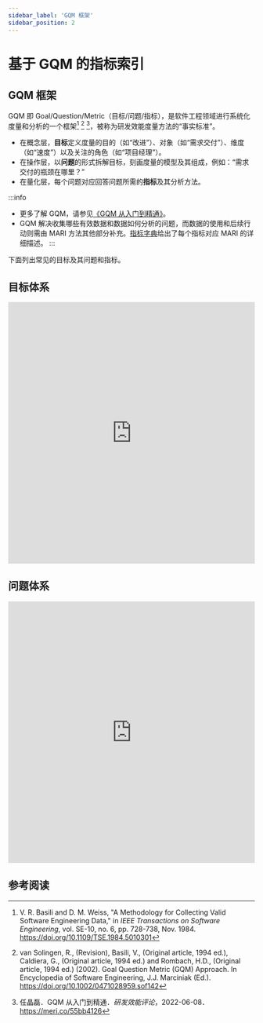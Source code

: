 ```yaml
---
sidebar_label: 'GQM 框架'
sidebar_position: 2
---
```


# 基于 GQM 的指标索引

## GQM 框架

GQM 即 Goal/Question/Metric（目标/问题/指标），是软件工程领域进行系统化度量和分析的一个框架[^Basili(1984)] [^vanSolingen(2002)] [^Ren(2022)]，被称为研发效能度量方法的“事实标准”。
- 在概念层，**目标**定义度量的目的（如“改进”）、对象（如“需求交付”）、维度（如“速度”）以及关注的角色（如“项目经理”）。
- 在操作层，以**问题**的形式拆解目标，刻画度量的模型及其组成，例如：“需求交付的瓶颈在哪里？”
- 在量化层，每个问题对应回答问题所需的**指标**及其分析方法。

:::info
- 更多了解 GQM，请参见[《GQM 从入门到精通》](https://meri.co/gqm)。
- GQM 解决收集哪些有效数据和数据如何分析的问题，而数据的使用和后续行动则需由 MARI 方法其他部分补充。[指标字典](/docs/metrics-dict)给出了每个指标对应 MARI 的详细描述。
:::

下面列出常见的目标及其问题和指标。

## 目标体系

<iframe class="airtable-embed" src="https://airtable.com/embed/shrbADs7QBJGaZmYH?backgroundColor=red&viewControls=on" frameborder="0" onmousewheel="" width="100%" height="533" style={{background: "transparent", border: "1px solid #ccc"}}></iframe>

## 问题体系

<iframe class="airtable-embed" src="https://airtable.com/embed/shroL9CQ7l7Ma4tOr?backgroundColor=red&viewControls=on" frameborder="0" onmousewheel="" width="100%" height="533" style={{background: "transparent", border: "1px solid #ccc"}}></iframe>

## 参考阅读

[^Basili(1984)]: V. R. Basili and D. M. Weiss, "A Methodology for Collecting Valid Software Engineering Data," in _IEEE Transactions on Software Engineering_, vol. SE-10, no. 6, pp. 728-738, Nov. 1984. https://doi.org/10.1109/TSE.1984.5010301

[^vanSolingen(2002)]: van Solingen, R., (Revision), Basili, V., (Original article, 1994 ed.), Caldiera, G., (Original article, 1994 ed.) and Rombach, H.D., (Original article, 1994 ed.) (2002). Goal Question Metric (GQM) Approach. In Encyclopedia of Software Engineering, J.J. Marciniak (Ed.). https://doi.org/10.1002/0471028959.sof142

[^Ren(2022)]: 任晶磊．GQM 从入门到精通．_研发效能评论_，2022-06-08．https://meri.co/55bb4126